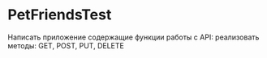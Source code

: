 # PetFriendsTest

Написать приложение содержащие функции работы с API:
        реализовать методы:
        GET, 
        POST, 
        PUT, 
        DELETE
